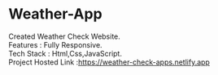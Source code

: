 # Weather-App                                                                                                                                                             
Created Weather Check Website.                                                                                                                                            
Features : Fully Responsive.                                                                                                                                              
Tech Stack : Html,Css,JavaScript.                                                                                                                                         
Project Hosted Link :https://weather-check-apps.netlify.app
